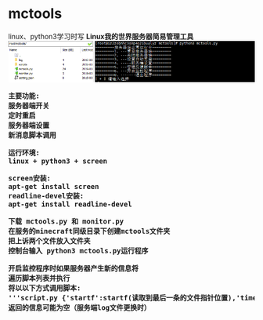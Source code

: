 # mctools
linux、python3学习时写
<b>Linux我的世界服务器简易管理工具<b /><br />
<img src="https://github.com/xiaoqiong0v0/mctools/blob/master/show.PNG?raw=true" /><br />
<pre>主要功能:
服务器端开关
定时重启
服务器端设置
新消息脚本调用

运行环境:
linux + python3 + screen

screen安装:
apt-get install screen
readline-devel安装:
apt-get install readline-devel

下载 mctools.py 和 monitor.py
在服务的minecraft同级目录下创建mctools文件夹
把上诉两个文件放入文件夹
控制台输入 python3 mctools.py运行程序

开启监控程序时如果服务器产生新的信息将
遍历脚本列表并执行
将以以下方式调用脚本:
'''script.py {'startf':startf(读取到最后一条的文件指针位置),'time':stime(时间),'message':message(信息)}'''
返回的信息可能为空（服务端log文件更换时）
</pre>
